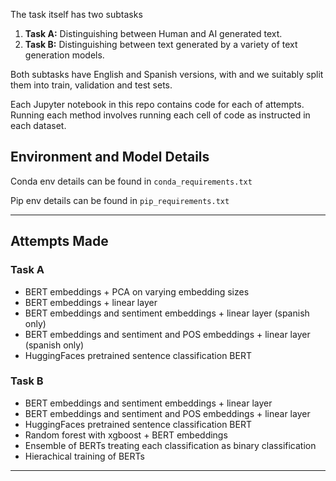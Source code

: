 
The task itself has two subtasks
1. **Task A:** Distinguishing between Human and AI generated text.
2. **Task B:** Distinguishing between text generated by a variety of text generation models.

Both subtasks have English and Spanish versions, with and we suitably split them into train, validation and test sets. 

Each Jupyter notebook in this repo contains code for each of attempts. Running each method involves running each cell of code as instructed in each dataset.

## **Environment and Model Details**

Conda env details can be found in `conda_requirements.txt`

Pip env details can be found in `pip_requirements.txt`

----

## **Attempts Made**


### **Task A**
- BERT embeddings + PCA on varying embedding sizes
- BERT embeddings + linear layer
- BERT embeddings and sentiment embeddings + linear layer (spanish only)
- BERT embeddings and sentiment and POS embeddings + linear layer (spanish only)
- HuggingFaces pretrained sentence classification BERT

### **Task B**
- BERT embeddings and sentiment embeddings + linear layer
- BERT embeddings and sentiment and POS embeddings + linear layer
- HuggingFaces pretrained sentence classification BERT
- Random forest with xgboost + BERT embeddings
- Ensemble of BERTs treating each classification as binary classification
- Hierachical training of BERTs 



----
